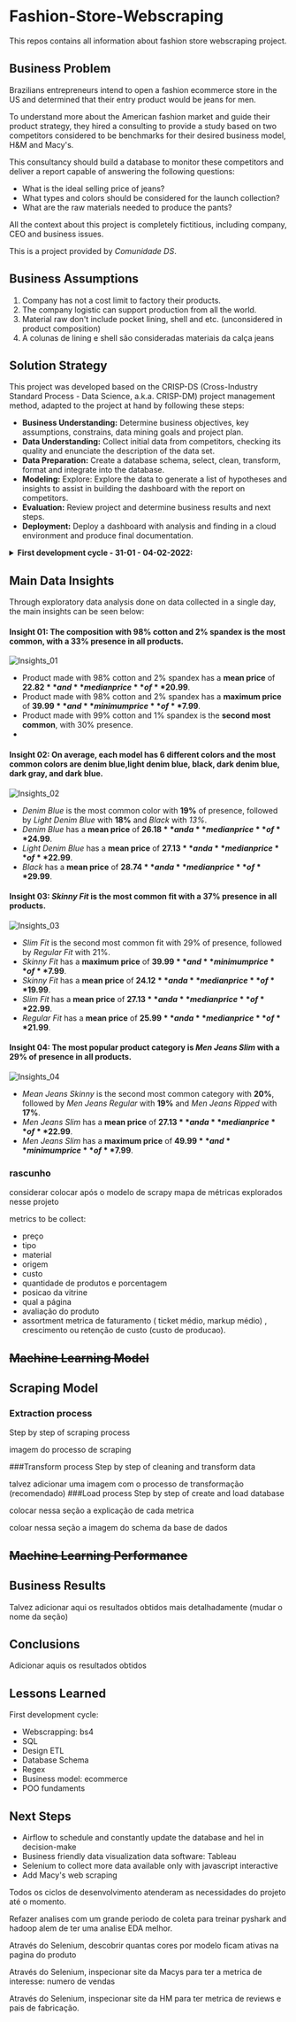 # Fashion-Store-Webscraping
This repos contains all information about fashion store webscraping project.

## Business Problem
Brazilians entrepreneurs intend to open a fashion ecommerce store in the US and
determined that their entry product would be jeans for men.

To understand more about the American fashion market and guide their
product strategy, they hired a consulting to provide a study based on two 
competitors considered to be benchmarks for their desired business model, 
H&M and Macy's.

This consultancy should build a database to monitor these competitors and 
deliver a report capable of answering the following questions:
- What is the ideal selling price of jeans?
- What types and colors should be considered for the launch collection?
- What are the raw materials needed to produce the pants?

All the context about this project is completely fictitious, including company, CEO and business issues.

This is a project provided by <i>Comunidade DS</i>.


## Business Assumptions
1. Company has not a cost limit to factory their products.
2. The company logistic can support production from all the world.
3. Material raw don't include pocket lining, shell and etc. (unconsidered in product composition)
4. A colunas de lining e shell são consideradas materiais da calça jeans


## Solution Strategy
This project was developed based on the CRISP-DS (Cross-Industry Standard Process - 
Data Science, a.k.a. CRISP-DM) project management method, adapted to the project at
hand by following these steps:

- **Business Understanding:** Determine business objectives, key assumptions, constrains,
data mining goals and project plan.
- **Data Understanding:** Collect initial data from competitors, checking its quality and enunciate
the description of the data set.
- **Data Preparation:** Create a database schema, select, clean, transform, format and integrate
into the database.
- **Modeling:** Explore: Explore the data to generate a list of hypotheses and insights to assist in 
building the dashboard with the report on competitors.
- **Evaluation:** Review project and determine business results and next steps.
- **Deployment:** Deploy a dashboard with analysis and finding in a cloud environment and produce
final documentation.


<details>
<summary> <strong> First development cycle - 31-01 - 04-02-2022: </strong> </summary>
<ol>
<li> Analysis of competitors website: <a href="https://www2.hm.com/en_us/men/products/jeans.html">H&M jeans for men </a> </li> 
<li> Define which metrics will be collect and database schema. </li>
<li> Define scraping process. </li> 
<li> Collect initial data. </li>
<li> Data preparing, cleaning and transform. </li>
<li> Integrate in database. </li>
<li> Data analysis. </li>
<li> Create hypothesis and main insights. </li>
<li> Built a dashboard report. </li>
<li> Deploy model. </li>
# schedule etl
</ol>
</details>


## Main Data Insights
Through exploratory data analysis done on data collected in a single day, the main insights can be seen below:

#### Insight 01: The composition with 98% cotton and 2% spandex is the most common, with a 33% presence in all products.

![Insights_01](../Images/data-insight-01.png?raw=true "Insights 01")

- Product made with 98% cotton and 2% spandex has a **mean price** of **$22.82** and **median price** of **$20.99**.
- Product made with 98% cotton and 2% spandex has a **maximum price** of **$39.99** and **minimum price** of **$7.99**.
- Product made with 99% cotton and 1% spandex is the **second most common**, with 30% presence.
- 


#### Insight 02: On average, each model has 6 different colors and the most common colors are denim blue,light denim blue, black, dark denim blue, dark gray, and dark blue.

![Insights_02](../Images/data-insight-02.png?raw=true "Insights 02")

- _Denim Blue_ is the most common color with **19%** of presence, followed by _Light Denim Blue_ with **18%** and _Black_ with _13%_.
- _Denim Blue_ has a **mean price** of **$26.18** and a **median price** of **$24.99**.
- _Light Denim Blue_ has a **mean price** of **$27.13** and a **median price** of **$22.99**.
- _Black_ has a **mean price** of **$28.74** and a **median price** of **$29.99**.

#### Insight 03: _Skinny Fit_ is the most common fit with a 37% presence in all products.

![Insights_03](../Images/data-insight-03.png?raw=true "Insights 03")

- _Slim Fit_ is the second most common fit with 29% of presence, followed by _Regular Fit_ with 21%.
- _Skinny Fit_  has a **maximum price** of **$39.99** and **minimum price** of **$7.99**.
- _Skinny Fit_ has a **mean price** of **$24.12** and a **median price** of **$19.99**.
- _Slim Fit_ has a **mean price** of **$27.13** and a **median price** of **$22.99**.
- _Regular Fit_ has a **mean price** of **$25.99** and a **median price** of **$21.99**.

#### Insight 04: The most popular product category is _Men Jeans Slim_ with a 29% of presence in all products.

![Insights_04](../Images/data-insight-04.png?raw=true "Insights 04")

- _Mean Jeans Skinny_ is the second most common category with **20%**, followed by _Men Jeans Regular_ with **19%** and _Men Jeans Ripped_ with **17%**.
- _Men Jeans Slim_ has a **mean price** of **$27.13** and a **median price** of **$22.99**.
- _Men Jeans Slim_  has a **maximum price** of **$49.99** and **minimum price** of **$7.99**.



### rascunho
considerar colocar após o modelo de scrapy
mapa de métricas explorados nesse projeto

metrics to be collect:
- preço
- tipo
- material
- origem
- custo
- quantidade de produtos e porcentagem
- posicao da vitrine
- qual a página
- avaliação do produto
- assortment
metrica de faturamento ( ticket médio, markup médio) , crescimento ou retenção de custo (custo de producao).

## ~~Machine Learning Model~~
## Scraping Model


### Extraction process
Step by step of scraping process

imagem do processo de scraping

###Transform process
Step by step of cleaning and transform data

talvez adicionar uma imagem com o processo de transformação (recomendado)
###Load process
Step by step of create and load database

colocar nessa seção a explicação de cada metrica

coloar nessa seção a imagem do schema da base de dados

## <del>Machine Learning Performance</del>

## Business Results
Talvez adicionar aqui os resultados obtidos mais detalhadamente (mudar o nome da seção)

## Conclusions
Adicionar aquis os resultados obtidos

## Lessons Learned
First development cycle:
- Webscrapping: bs4
- SQL
- Design ETL
- Database Schema
- Regex
- Business model: ecommerce
- POO fundaments

## Next Steps
- Airflow to schedule and constantly update the database and hel in decision-make
- Business friendly data visualization data software: Tableau
- Selenium to collect more data available only with javascript interactive
- Add Macy's web scraping

Todos os ciclos de desenvolvimento atenderam as necessidades do projeto até o momento.

Refazer analises com um grande periodo de coleta para treinar pyshark and hadoop alem de 
ter uma analise EDA melhor.

Através do Selenium, descobrir quantas cores por modelo ficam ativas na pagina do produto

Através do Selenium, inspecionar site da Macys para ter a metrica de interesse: numero de vendas

Através do Selenium, inspecionar site da HM para ter metrica de reviews e pais de fabricação.